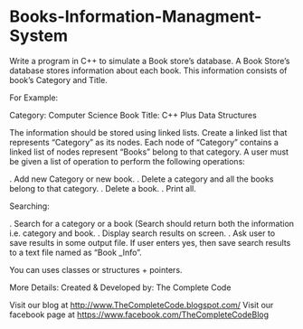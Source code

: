 # Books-Information-Managment-System

Write a program in C++ to simulate a Book store’s database. A Book Store’s database stores information about each book. This information consists of book’s Category and Title.

For Example:

Category: Computer Science
Book Title: C++ Plus Data Structures

The information should be stored using linked lists. Create a linked list that represents “Category” as its nodes. Each node of “Category” contains a linked list of nodes represent “Books” belong to that category. A user must be given a list of operation to perform the following operations:

. Add new Category or new book. 
. Delete a category and all the books belong to that category. 
. Delete a book. 
. Print all. 

Searching: 

. Search for a category or a book (Search should return both the information i.e. category and book.
. Display search results on screen.
. Ask user to save results in some output file. If user enters yes, then save search results to a text file named as “Book _Info”.

You can uses classes or structures + pointers.


More Details:
Created & Developed by: The Complete Code

Visit our blog at http://www.TheCompleteCode.blogspot.com/
Visit our facebook page at https://www.facebook.com/TheCompleteCodeBlog




